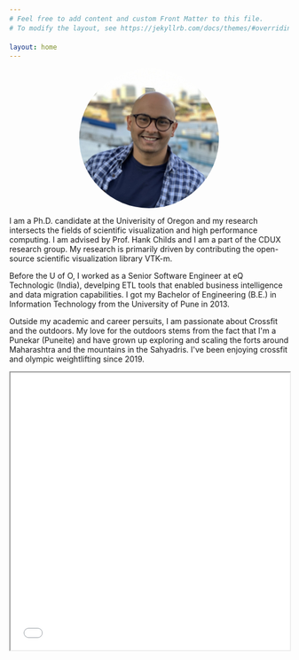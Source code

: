 ```yaml
---
# Feel free to add content and custom Front Matter to this file.
# To modify the layout, see https://jekyllrb.com/docs/themes/#overriding-theme-defaults

layout: home
---
```


<img src="/assets/AYenpure.jpeg" alt="Abhishek" style="border-radius:50%;max-width:300px;max-height:300px;width: auto;height: auto;display: block;
  margin-left: auto;
  margin-right: auto;
  width: 50%;">

I am a Ph.D. candidate at the Univerisity of Oregon and my research intersects the
fields of scientific visualization and high performance computing. I am advised by
Prof. Hank Childs and I am a part of the CDUX research group. My research is primarily
driven by contributing the open-source scientific visualization library VTK-m.

Before the U of O, I worked as a Senior Software Engineer at eQ Technologic (India),
develping ETL tools that enabled business intelligence and data migration capabilities.
I got my Bachelor of Engineering (B.E.) in Information Technology from the University of Pune in 2013.

Outside my academic and career persuits, I am passionate about Crossfit and the outdoors.
My love for the outdoors stems from the fact that I'm a Punekar (Puneite) and have grown up exploring
and scaling the forts around Maharashtra and the mountains in the Sahyadris.
I've been enjoying crossfit and olympic weightlifting since 2019.

<iframe src="/assets/AYenpureResume.pdf" width="100%" height="500px">
